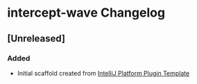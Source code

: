 <!-- Keep a Changelog guide -> https://keepachangelog.com -->

# intercept-wave Changelog

## [Unreleased]
### Added
- Initial scaffold created from [IntelliJ Platform Plugin Template](https://github.com/JetBrains/intellij-platform-plugin-template)
